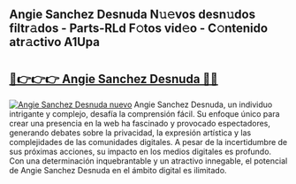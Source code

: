 ## Angie Sanchez Desnuda N𝚞𝚎vos desn𝚞dos filtr𝚊dos - Parts-RLd F𝚘tos vid𝚎o - C𝚘ntenido atr𝚊ctivo A1Upa

# <h2><a href="http://mbd4zl.tromn.icu/?c=Angie+Sanchez+Desnuda">🔗👉👉👉 Angie Sanchez Desnuda 🔗🔗</a></h2>

[![Angie Sanchez Desnuda nuevo](https://i.imgur.com/pEAQMta.gif)](http://mbd4zl.tromn.icu/?c=Angie+Sanchez+Desnuda)
Angie Sanchez Desnuda, un individuo intrigante y complejo, desafía la comprensión fácil. Su enfoque único para crear una presencia en la web ha fascinado y provocado espectadores, generando debates sobre la privacidad, la expresión artística y las complejidades de las comunidades digitales. A pesar de la incertidumbre de sus próximas acciones, su impacto en los medios digitales es profundo. Con una determinación inquebrantable y un atractivo innegable, el potencial de Angie Sanchez Desnuda en el ámbito digital es ilimitado.
